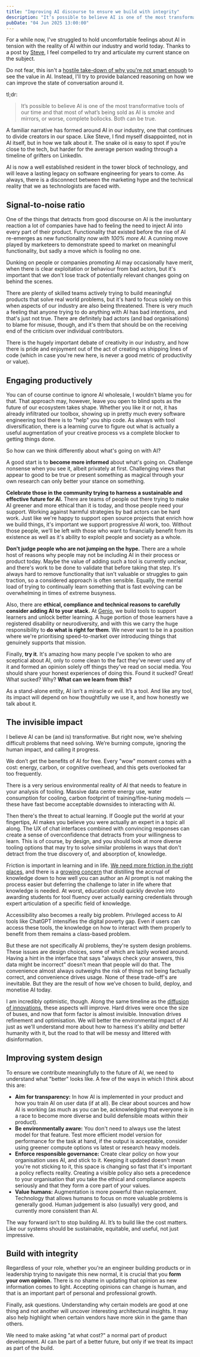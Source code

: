 ```yaml
---
title: "Improving AI discourse to ensure we build with integrity"
description: "It’s possible to believe AI is one of the most transformative tools of our time and that most of what’s being sold as AI is smoke and mirrors, or worse, complete bollocks. Both can be true."
pubDate: "04 Jun 2025 13:00:00"
---
```


For a while now, I've struggled to hold uncomfortable feelings about AI in tension with the reality of AI within our industry and world today. Thanks to a post by [Steve](https://steveklabnik.com/writing/i-am-disappointed-in-the-ai-discourse/), I feel compelled to try and articulate my current stance on the subject.

Do not fear, this isn't a [hostile take-down of why you're not smart enough](https://fly.io/blog/youre-all-nuts/) to see the value in AI. Instead, I'll try to provide balanced reasoning on how we can improve the state of conversation around it.

tl;dr:

> It’s possible to believe AI is one of the most transformative tools of our time and that most of what’s being sold as AI is smoke and mirrors, or worse, complete bollocks. Both can be true.

A familiar narrative has formed around AI in our industry, one that continues to divide creators in our space. Like Steve, I find myself disappointed, not in AI itself, but in how we talk about it. The snake oil is easy to spot if you’re close to the tech, but harder for the average person wading through a timeline of grifters on LinkedIn.

AI is now a well established resident in the tower block of technology, and will leave a lasting legacy on software engineering for years to come. As always, there is a disconnect between the marketing hype and the technical reality that we as technologists are faced with.


## Signal-to-noise ratio

One of the things that detracts from good discourse on AI is the involuntary reaction a lot of companies have had to feeling the need to inject AI into every part of their product. Functionality that existed before the rise of AI re-emerges as new functionality _now with 100% more AI_. A cunning move played by marketeers to demonstrate speed to market on meaningful functionality, but sadly a move which is fooling no one.

Dunking on people or companies promoting AI may occasionally have merit, when there is clear exploitation or behaviour from bad actors, but it's important that we don't lose track of potentially relevant changes going on behind the scenes.

There are plenty of skilled teams actively trying to build meaningful products that solve real world problems, but it's hard to focus solely on this when aspects of our industry are also being threatened. There is very much a feeling that anyone trying to do anything with AI has bad intentions, and that's just not true. There are definitely bad actors (and bad organisations) to blame for misuse, though, and it's them that should be on the receiving end of the criticism over individual contributors.

There is the hugely important debate of creativity in our industry, and how there is pride and enjoyment out of the act of creating vs shipping lines of code (which in case you're new here, is never a good metric of productivity or value).


## Engaging productively

You can of course continue to ignore AI wholesale, I wouldn't blame you for that. That approach may, however, leave you open to blind spots as the future of our ecosystem takes shape. Whether you like it or not, it has already infiltrated our toolbox, showing up in pretty much every software engineering tool there is to "help" you ship code. As always with tool diversification, there is a learning curve to figure out what is actually a useful augmentation of your creative process vs a complete blocker to getting things done.

So how can we think differently about what's going on with AI?

A good start is to **become more informed** about what's going on. Challenge nonsense when you see it, albeit privately at first. Challenging views that appear to good to be true or present something as magical through your own research can only better your stance on something.

**Celebrate those in the community trying to harness a sustainable and effective future for AI.** There are teams of people out there trying to make AI greener and more ethical than it is today, and those people need your support. Working against harmful strategies by bad actors can be hard work. Just like we're happy to support open source projects that enrich how we build things, it's important we support progressive AI work, too. Without those people, we'll be left with those who want to financially benefit from its existence as well as it's ability to exploit people and society as a whole.

**Don't judge people who are not jumping on the hype.** There are a whole host of reasons why people may not be including AI in their process or product today. Maybe the value of adding such a tool is currently unclear, and there's work to be done to validate that before taking that step. It's always hard to remove functionality that isn't valuable or struggles to gain traction, so a considered approach is often sensible. Equally, the mental load of trying to continually learn something that is fast evolving can be overwhelming in times of extreme busyness.

Also, there are **ethical, compliance and technical reasons to carefully consider adding AI to your stack.** At [Genio](https://genio.co/), we build tools to support learners and unlock better learning. A huge portion of those learners have a registered disability or neurodiversity, and with this we carry the huge responsibility to **do what is right for them**. We never want to be in a position where we're prioritising speed-to-market over introducing things that genuinely supports that mission.

Finally, **try it**. It's amazing how many people I've spoken to who are sceptical about AI, only to come clean to the fact they've never used any of it and formed an opinion solely off things they've read on social media. You should share your honest experiences of doing this. Found it sucked? Great! What sucked? Why? **What can we learn from this?**

As a stand-alone entity, AI isn’t a miracle or evil. It’s a tool. And like any tool, its impact will depend on how thoughtfully we use it, and how honestly we talk about it.


## The invisible impact

I believe AI can be (and is) transformative. But right now, we’re shelving difficult problems that need solving. We’re burning compute, ignoring the human impact, and calling it progress.

We don’t get the benefits of AI for free. Every "wow" moment comes with a cost: energy, carbon, or cognitive overhead, and this gets overlooked far too frequently.

There is a very serious environmental reality of AI that needs to feature in your analysis of tooling. Massive data centre energy use, water consumption for cooling, carbon footprint of training/fine-tuning models — these have fast become acceptable downsides to interacting with AI.

Then there's the threat to actual learning. If Google put the world at your fingertips, AI makes you believe you were actually an expert in a topic all along. The UX of chat interfaces combined with convincing responses can create a sense of overconfidence that detracts from your willingness to learn. This is of course, by design, and you should look at more diverse tooling options that may try to solve similar problems in ways that don't detract from the true discovery of, and absorption of, knowledge.

Friction is important in learning and in life. [We need more friction in the right places](https://cassidoo.co/post/introduce-friction/), and there is a [growing concern](https://kyla.substack.com/p/the-most-valuable-commodity-in-the) that distilling the accrual of knowledge down to how well you can author an AI prompt is not making the process easier but deferring the challenge to later in life where that knowledge is needed. At worst, education could quickly devolve into awarding students for tool fluency over actually earning credentials through expert articulation of a specific field of knowledge.

Accessibility also becomes a really big problem. Privileged access to AI tools like ChatGPT intensifies the digital poverty gap. Even if users can access these tools, the knowledge on how to interact with them properly to benefit from them remains a class-based problem.

But these are not specifically AI problems, they're system design problems. These issues are design choices, some of which are lazily worked around. Having a hint in the interface that says "always check your answers, this data might be incorrect" doesn't mean that people will do that. The convenience almost always outweighs the risk of things not being factually correct, and convenience drives usage. None of these trade-off's are inevitable. But they are the result of how we’ve chosen to build, deploy, and monetise AI today.

I am incredibly optimistic, though. Along the same timeline as the [diffusion of innovations](https://en.wikipedia.org/wiki/Diffusion_of_innovations), these aspects will improve. Hard drives were once the size of buses, and now that form factor is almost invisible. Innovation drives refinement and optimisation. We will better the environmental impact of AI just as we'll understand more about how to harness it's ability _and_ better humanity with it, but the road to that will be messy and littered with disinformation.


## Improving system design

To ensure we contribute meaningfully to the future of AI, we need to understand what "better" looks like. A few of the ways in which I think about this are:

* **Aim for transparency:** In how AI is implemented in your product and how you train AI on user data (if at all). Be clear about sources and how AI is working (as much as you can be, acknowledging that everyone is in a race to become more diverse and build defensible moats within their product).
* **Be environmentally aware:** You don't need to always use the latest model for that feature. Test more efficient model version for performance for the task at hand, if the output is acceptable, consider using greener compute options vs latest or research heavy models.
* **Enforce responsible governance:** Create clear policy on how your organisation uses AI, and stick to it. Keeping it updated doesn't mean you're not sticking to it, this space is changing so fast that it's important a policy reflects reality. Creating a visible policy also sets a precedence to your organisation that you take the ethical and compliance aspects seriously and that they form a core part of your values.
* **Value humans:** Augmentation is more powerful than replacement. Technology that allows humans to focus on more valuable problems is generally good. Human judgement is also (usually) very good, and currently more consistent than AI.

The way forward isn’t to stop building AI. It’s to build like the cost matters. Like our systems should be sustainable, equitable, and useful, not just impressive.


## Build with integrity

Regardless of your role, whether you're an engineer building products or in leadership trying to navigate this new normal, it is crucial that you **form your own opinion.** There is no shame in updating that opinion as new information comes to light. Accepting opinions can change is human, and that is an important part of personal and professional growth.

Finally, ask questions. Understanding why certain models are good at one thing and not another will uncover interesting architectural insights. It may also help highlight when certain vendors have more skin in the game than others.

We need to make asking "at what cost?" a normal part of product development. AI can be part of a better future, but only if we treat its impact as part of the build.

